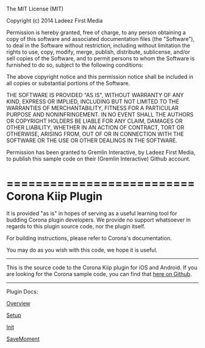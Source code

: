 The MIT License (MIT)

Copyright (c) 2014 Ladeez First Media

Permission is hereby granted, free of charge, to any person obtaining a copy
of this software and associated documentation files (the "Software"), to deal
in the Software without restriction, including without limitation the rights
to use, copy, modify, merge, publish, distribute, sublicense, and/or sell
copies of the Software, and to permit persons to whom the Software is
furnished to do so, subject to the following conditions:

The above copyright notice and this permission notice shall be included in
all copies or substantial portions of the Software.

THE SOFTWARE IS PROVIDED "AS IS", WITHOUT WARRANTY OF ANY KIND, EXPRESS OR
IMPLIED, INCLUDING BUT NOT LIMITED TO THE WARRANTIES OF MERCHANTABILITY,
FITNESS FOR A PARTICULAR PURPOSE AND NONINFRINGEMENT. IN NO EVENT SHALL THE
AUTHORS OR COPYRIGHT HOLDERS BE LIABLE FOR ANY CLAIM, DAMAGES OR OTHER
LIABILITY, WHETHER IN AN ACTION OF CONTRACT, TORT OR OTHERWISE, ARISING FROM,
OUT OF OR IN CONNECTION WITH THE SOFTWARE OR THE USE OR OTHER DEALINGS IN
THE SOFTWARE.

Permission has been granted to Gremlin Interactive, by Ladeez First Media, to publish this sample code on their (Gremlin Interactive) Github account.

==========================
Corona Kiip Plugin
==========================

It is provided "as is" in hopes of serving as a useful learning tool for budding Corona plugin developers.
We provide no support whatsoever in regards to this plugin source code, nor the plugin itself.

For building instructions, please refer to Corona's documentation. 

You may do as you wish with this code, we hope it is useful.

-----------------------------

This is the source code to the Corona Kiip plugin for iOS and Android. If you are looking for the Corona sample code, you can find that [here on Github](https://github.com/GremlinInteractive/plugins_sample_kiip).

-----------------------------

Plugin Docs:

[Overview](https://github.com/GremlinInteractive/CoronaKiipPlugin/tree/master/docs/overview.markdown)

[Setup](https://github.com/GremlinInteractive/CoronaKiipPlugin/tree/master/docs/setup.markdown)

[Init](https://github.com/GremlinInteractive/CoronaKiipPlugin/tree/master/docs/init.markdown)

[SaveMoment](https://github.com/GremlinInteractive/CoronaKiipPlugin/tree/master/docs/saveMoment.markdown)

